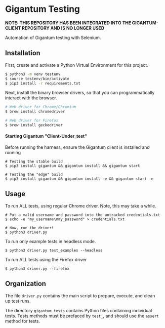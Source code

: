 # Gigantum Testing

**NOTE: THIS REPOSITORY HAS BEEN INTEGRATED INTO THE GIGANTUM-CLIENT REPOSITORY AND IS NO LONGER USED**

Automation of Gigantum testing with Selenium.


## Installation

First, create and activate a Python Virtual Environment for this project.

```bash
$ python3 -m venv testenv
$ source testenv/bin/activate
$ pip3 install -r requirements.txt
```

Next, install the binary browser drivers, so that you can programmatically
interact with the browser.

```bash
# Web driver for Chrome/Chromium
$ brew install chromedriver

# Web driver for Firefox
$ brew install geckodriver
```

#### Starting Gigantum "Client-Under_test"

Before running the harness, ensure the Gigantum client is installed and running

```
# Testing the stable build
$ pip3 install gigantum && gigantum install && gigantum start

# Testing the "edge" build
$ pip3 install gigantum && gigantum install -e && gigantum start -e
```

## Usage

To run ALL tests, using regular Chrome driver.
Note, this may take a while.

```
# Put a valid username and password into the untracked credentials.txt
$ echo -e "my_username\nmy_password" > credentials.txt

# Now, run the driver!
$ python3 driver.py
```

To run only example tests in headless mode.

```
$ python3 driver.py test_examples --headless
```

To run ALL tests using the Firefox driver
```
$ python3 driver.py --firefox
```


## Organization

The file `driver.py` contains the main script to prepare, execute, and clean up test runs.

The directory `gigantum_tests` contains Python files containing individual tests.
Tests methods must be prefaced by `test_`, and should use the `assert` method for tests.
